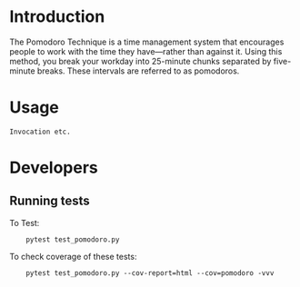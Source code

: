 # Introduction

The Pomodoro Technique is a time management system that encourages
people to work with the time they have—rather than against it. Using
this method, you break your workday into 25-minute chunks separated by
five-minute breaks. These intervals are referred to as pomodoros.

# Usage
    Invocation etc.
        
    
# Developers
## Running tests
To Test:
        
        pytest test_pomodoro.py 
        
To check coverage of these tests:
    
        pytest test_pomodoro.py --cov-report=html --cov=pomodoro -vvv

